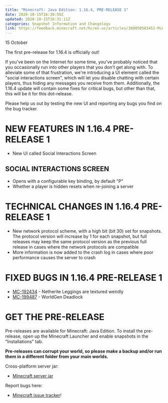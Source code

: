 ```yaml
---
title: "Minecraft: Java Edition: 1.16.4, PRE-RELEASE 1"
date: 2020-10-15T16:30:59Z
updated: 2020-10-15T16:31:11Z
categories: Snapshot Information and Changelogs
link: https://feedback.minecraft.net/hc/en-us/articles/360050583452-Minecraft-Java-Edition-1-16-4-PRE-RELEASE-1
---
```


15 October

The first pre-release for 1.16.4 is officially out!

If you've been on the Internet for some time, you've probably noticed that you occasionally run into other players that you don't get along with. To alleviate some of that frustration, we're introducing a UI element called the "social interactions screen", which will let you disable chatting with certain players, thus hiding any messages you receive from them. Additionally, the 1.16.4 update will contain some fixes for critical bugs, but other than that, this will be it for this dot-release.

Please help us out by testing the new UI and reporting any bugs you find on the bug tracker.

# NEW FEATURES IN 1.16.4 PRE-RELEASE 1

-   New UI called Social Interactions Screen

## SOCIAL INTERACTIONS SCREEN

-   Opens with a configurable key binding, by default \"P\"
-   Whether a player is hidden resets when re-joining a server

# TECHNICAL CHANGES IN 1.16.4 PRE-RELEASE 1

-   New network protocol scheme, with a high bit (bit 30) set for snapshots. The protocol version will increase by 1 for each snapshot, but full releases may keep the same protocol version as the previous full release in cases where the network protocols are compatible
-   More information is now added to the crash log in cases where poor performance causes the server to crash

# FIXED BUGS IN 1.16.4 PRE-RELEASE 1

-   [MC-192434](https://bugs.mojang.com/browse/MC-192434) - Netherite Leggings are textured weirdly
-   [MC-199487](https://bugs.mojang.com/browse/MC-199487) - WorldGen Deadlock

# GET THE PRE-RELEASE

Pre-releases are available for Minecraft: Java Edition. To install the pre-release, open up the Minecraft Launcher and enable snapshots in the \"Installations\" tab.

**Pre-releases can corrupt your world, so please make a backup and/or run them in a different folder from your main worlds.**

Cross-platform server jar:

-   [Minecraft server jar](https://launcher.mojang.com/v1/objects/28eb6f8c4c05eec278e3e7f9f0379a16adbfb91d/server.jar)

Report bugs here:

-   [Minecraft issue tracker](https://aka.ms/snapshotbugs?ref=blog)!
